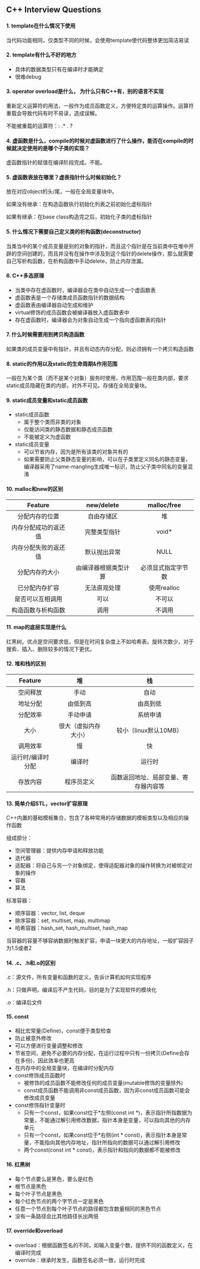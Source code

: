 ## C++ Interview Questions

#### 1. template在什么情况下使用
当代码功能相同，仅类型不同的时候，会使用template使代码整体更加简洁易读

#### 2. template有什么不好的地方
- 具体的数据类型只有在编译时才能确定
- 很难debug

#### 3. operator overload是什么， 为什么只有C++有，别的语言不实现
重新定义运算符的用法，一般作为成员函数定义，方便特定类的运算操作。运算符重载会导致代码有时不易读，造成误解。

不能被重载的运算符：: .* . ?

#### 4. 虚函数是什么，compile的时候对虚函数进行了什么操作，能否在compile的时候就决定使用的是哪个子类的实现？
虚函数指针的赋值在编译阶段完成。不能。

#### 5. 虚函数表放在哪里？虚表指针什么时候初始化？
放在对应object的头/尾，一般在全局变量块中。

如果没有继承：在构造函数执行初始化列表之前初始化虚标指针

如果有继承：在base class构造完之后，初始化子类的虚标指针

#### 5. 什么情况下需要自己定义类的析构函数(deconstructor)
当类当中的某个成员变量是别的对象的指针，而且这个指针是在当前类中在堆中开辟的空间创建的，而且并没有在操作中涉及到这个指针的delete操作，那么就需要自己写析构函数，在析构函数中手动delete，防止内存泄漏。

#### 6. C++多态原理
- 当类中存在虚函数时，编译器会在类中自动生成一个虚函数表
- 虚函数表是一个存储类成员函数指针的数据结构
- 虚函数表由编译器自动生成和维护
- virtual修饰的成员函数会被编译器放入虚函数表中
- 存在虚函数时，编译器会为对象自动生成一个指向虚函数表的指针

#### 7. 什么时候需要用到拷贝构造函数
如果类的成员变量中有指针，并且有动态内存分配，则必须拥有一个拷贝构造函数

#### 8. static的作用以及static的生命周期&作用范围
一般在为某个类（而不是某个对象）服务时使用，作用范围一般在类内部，要求static成员隐藏在类的内部，对外不可见。存储在全局变量块。

#### 9. static成员变量和static成员函数
- static成员函数
    - 属于整个类而非类的对象
    - 仅能访问类的静态数据和静态成员函数
    - 不能被定义为虚函数
- static成员变量
    - 可以节省内存，因为是所有该类的对象共有的
    - 如果需要防止父类静态变量的影响，可以在子类里定义同名的静态变量，编译器采用了name-mangling生成唯一标识，防止父子类中同名的变量混淆

#### 10. malloc和new的区别
| Feature | new/delete | malloc/free |
| :---: | :---: | :---: |
| 分配内存的位置 | 自由存储区 | 堆 |
| 内存分配成功的返还值 | 完整类型指针 | void* |
| 内存分配失败的返还值 | 默认抛出异常 | NULL |
| 分配内存的大小 | 由编译器根据类型计算 | 必须显式指定字节数 |
| 已分配内存扩容 | 无法直观处理 | 使用realloc |
| 是否可以互相调用 | 可以 | 不可以 |
| 构造函数与析构函数 | 调用 | 不调用 |

#### 11. map的底层实现是什么
红黑树。优点是空间要求低，但是在时间复杂度上不如哈希表。旋转次数少，对于搜索、插入、删除较多的情况下更优。

#### 12. 堆和栈的区别
| Feature | 堆 | 栈 |
| :---: | :---: | :---: |
| 空间释放 | 手动 | 自动 |
| 地址分配 | 由低到高 | 由高到低 |
| 分配效率 | 手动申请 | 系统申请 |
| 大小 | 很大（虚拟内存大小） | 较小（linux默认10MB） |
| 调用效率 | 慢 | 快 |
| 运行时/编译时分配 | 编译时 | 运行时 |
| 存放内容 | 程序员定义 | 函数返回地址、局部变量、寄存器内容等 |

#### 13. 简单介绍STL，vector扩容原理
C++内置的基础模板集合，包含了各种常用的存储数据的模板类型以及相应的操作函数

组成部分：
- 空间管理器：提供内存申请和释放功能
- 迭代器
- 适配器：将自己与另一个对象绑定，使得适配器对象的操作转换为对被绑定对象的操作
- 容器
- 算法

标准容器：
- 顺序容器：vector, list, deque
- 排序容器：set, multiset, map, multimap
- 哈希容器：hash_set, hash_multiset, hash_map

当容器的容量不够容纳数据时触发扩容，申请一块更大的内存地址，一般扩容因子为1.5或者2

#### 14. .c、.h和.o的区别
.c：源文件，所有变量和函数的定义，告诉计算机如何实现程序

.h：只做声明，编译后不产生代码，目的是为了实现软件的模块化

.o：编译后文件

#### 15. const
- 相比宏常量(Define)，const便于类型检查
- 防止被意外修改
- 可以方便进行变量调整和修改
- 节省空间，避免不必要的内存分配，在运行过程中只有一份拷贝(Define会存在多份)，因此效率也更高
- 在内存中的全局变量块，在编译时分配内存
- const修饰成员函数时
    - 被修饰的成员函数不能修改任何的成员变量(mutable修饰的变量除外)
    - const成员函数不能调用非const成员函数，因为非const成员函数可能会修改成员变量
- const修饰指针变量时
    - 只有一个const，如果const位于*左侧(const int *)，表示指针所指数据为常量，不能通过解引用修改数据，指针本身是变量，可以指向其他的内存单元
    - 只有一个const，如果const位于*右侧(int * const)，表示指针本身是常量，不能指向其他内存地址，指针所指向的数据可以通过解引用修改
    - 两个const(const int * const)，表示指针和指向的数据都不能被修改

#### 16. 红黑树
- 每个节点要么是黑色，要么是红色
- 根节点是黑色
- 每个叶子节点是黑色
- 每个红色节点的两个字节点一定是黑色
- 任意一个节点到每个叶子节点的路径都包含数量相同的黑色节点
- 没有一条路径会比其他路径长出两倍

#### 17. override和overload
- overload：根据函数签名的不同，如输入变量个数，提供不同的函数定义，在编译时完成
- override：继承时发生，函数签名必须一致，运行时完成

<!-- #### 18.  -->